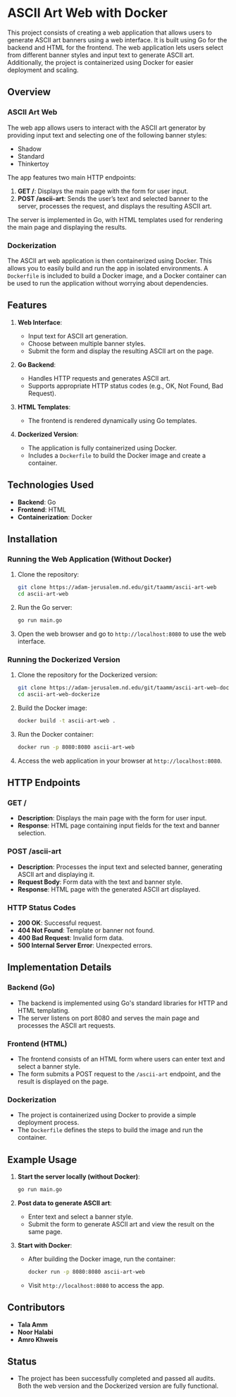 # ASCII Art Web with Docker

This project consists of creating a web application that allows users to generate ASCII art banners using a web interface. It is built using Go for the backend and HTML for the frontend. The web application lets users select from different banner styles and input text to generate ASCII art. Additionally, the project is containerized using Docker for easier deployment and scaling.

## Overview

### ASCII Art Web

The web app allows users to interact with the ASCII art generator by providing input text and selecting one of the following banner styles:

- Shadow
- Standard
- Thinkertoy

The app features two main HTTP endpoints:

1. **GET /**: Displays the main page with the form for user input.
2. **POST /ascii-art**: Sends the user’s text and selected banner to the server, processes the request, and displays the resulting ASCII art.

The server is implemented in Go, with HTML templates used for rendering the main page and displaying the results.

### Dockerization

The ASCII art web application is then containerized using Docker. This allows you to easily build and run the app in isolated environments. A `Dockerfile` is included to build a Docker image, and a Docker container can be used to run the application without worrying about dependencies.

## Features

1. **Web Interface**:
   - Input text for ASCII art generation.
   - Choose between multiple banner styles.
   - Submit the form and display the resulting ASCII art on the page.

2. **Go Backend**:
   - Handles HTTP requests and generates ASCII art.
   - Supports appropriate HTTP status codes (e.g., OK, Not Found, Bad Request).

3. **HTML Templates**:
   - The frontend is rendered dynamically using Go templates.

4. **Dockerized Version**:
   - The application is fully containerized using Docker.
   - Includes a `Dockerfile` to build the Docker image and create a container.

## Technologies Used
- **Backend**: Go
- **Frontend**: HTML
- **Containerization**: Docker

## Installation

### Running the Web Application (Without Docker)

1. Clone the repository:
   ```bash
   git clone https://adam-jerusalem.nd.edu/git/taamm/ascii-art-web
   cd ascii-art-web
   ```

2. Run the Go server:
   ```bash
   go run main.go
   ```

3. Open the web browser and go to `http://localhost:8080` to use the web interface.

### Running the Dockerized Version

1. Clone the repository for the Dockerized version:
   ```bash
   git clone https://adam-jerusalem.nd.edu/git/taamm/ascii-art-web-dockerize
   cd ascii-art-web-dockerize
   ```

2. Build the Docker image:
   ```bash
   docker build -t ascii-art-web .
   ```

3. Run the Docker container:
   ```bash
   docker run -p 8080:8080 ascii-art-web
   ```

4. Access the web application in your browser at `http://localhost:8080`.

## HTTP Endpoints

### GET / 
- **Description**: Displays the main page with the form for user input.
- **Response**: HTML page containing input fields for the text and banner selection.

### POST /ascii-art
- **Description**: Processes the input text and selected banner, generating ASCII art and displaying it.
- **Request Body**: Form data with the text and banner style.
- **Response**: HTML page with the generated ASCII art displayed.

### HTTP Status Codes
- **200 OK**: Successful request.
- **404 Not Found**: Template or banner not found.
- **400 Bad Request**: Invalid form data.
- **500 Internal Server Error**: Unexpected errors.

## Implementation Details

### Backend (Go)
- The backend is implemented using Go's standard libraries for HTTP and HTML templating.
- The server listens on port 8080 and serves the main page and processes the ASCII art requests.

### Frontend (HTML)
- The frontend consists of an HTML form where users can enter text and select a banner style.
- The form submits a POST request to the `/ascii-art` endpoint, and the result is displayed on the page.

### Dockerization
- The project is containerized using Docker to provide a simple deployment process.
- The `Dockerfile` defines the steps to build the image and run the container.

## Example Usage

1. **Start the server locally (without Docker)**:
   ```bash
   go run main.go
   ```

2. **Post data to generate ASCII art**:
   - Enter text and select a banner style.
   - Submit the form to generate ASCII art and view the result on the same page.

3. **Start with Docker**:
   - After building the Docker image, run the container:
     ```bash
     docker run -p 8080:8080 ascii-art-web
     ```
   - Visit `http://localhost:8080` to access the app.

## Contributors
- **Tala Amm**
- **Noor Halabi**
- **Amro Khweis**

## Status
- The project has been successfully completed and passed all audits. Both the web version and the Dockerized version are fully functional.
